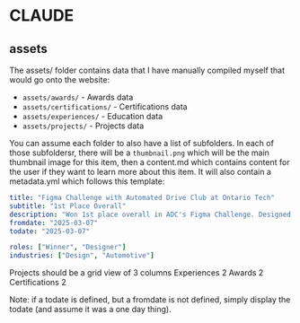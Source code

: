 # CLAUDE

## assets

The assets/ folder contains data that I have manually compiled myself that would go onto the website:

- `assets/awards/` - Awards data
- `assets/certifications/` - Certifications data
- `assets/experiences/` - Education data
- `assets/projects/` - Projects data

You can assume each folder to also have a list of subfolders. In each of those subfoldersr, there will be a `thumbnail.png` which will be the main thumbnail image for this item, then a content.md which contains content for the user if they want to learn more about this item. It will also contain a metadata.yml which follows this template:

```yml
title: "Figma Challenge with Automated Drive Club at Ontario Tech"
subtitle: "1st Place Overall"
description: "Won 1st place overall in ADC's Figma Challenge. Designed car dashboard and tablet Figma prototypes for accessible semi-automated vehicles."
fromdate: "2025-03-07"
todate: "2025-03-07"

roles: ["Winner", "Designer"]
industries: ["Design", "Automotive"]
```

Projects should be a grid view of 3 columns
Experiences 2
Awards 2
Certifications 2

Note: if a todate is defined, but a fromdate is not defined, simply display the todate (and assume it was a one day thing).
